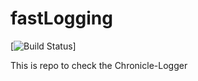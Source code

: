 # fastLogging

[![Build Status](https://github.com/SidathWeerasinghe/fastLoggin/actions/workflows/maven/badge.svg)]

This is repo to check the Chronicle-Logger
